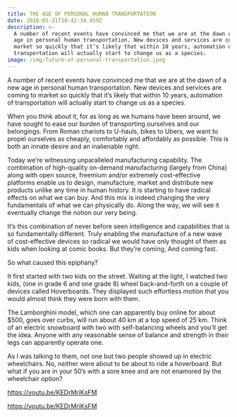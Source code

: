 ```yaml
---
title: THE AGE OF PERSONAL HUMAN TRANSPORTATION
date: 2018-05-31T18:42:34.959Z
description: >-
  A number of recent events have convinced me that we are at the dawn of a new
  age in personal human transportation. New devices and services are coming to
  market so quickly that it’s likely that within 10 years, automation of
  transportation will actually start to change us as a species.
image: /img/future-of-personal-transportation.jpeg
---
```

A number of recent events have convinced me that we are at the dawn of a new age in personal human transportation. New devices and services are coming to market so quickly that it’s likely that within 10 years, automation of transportation will actually start to change us as a species.

When you think about it, for as long as we humans have been around, we have sought to ease our burden of transporting ourselves and our belongings. From Roman chariots to U-hauls, bikes to Ubers, we want to propel ourselves as cheaply, comfortably and affordably as possible. This is both an innate desire and an inalienable right.

Today we’re witnessing unparalleled manufacturing capability.  The combination of high-quality on-demand manufacturing (largely from China) along with open source, freemium and/or extremely cost-effective platforms enable us to design, manufacture, market and distribute new products unlike any time in human history. It is starting to have radical effects on what we can buy.  And this mix is indeed changing the very fundamentals of what we can physically do.  Along the way, we will see it eventually change the notion our very being.

It’s this combination of never before seen intelligence and capabilities that is so fundamentally different. Truly enabling the manufacture of a new wave of cost-effective devices so radical we would have only thought of them as kids when looking at comic books. But they’re coming, And coming fast.

So what caused this epiphany?

It first started with two kids on the street. Waiting at the light, I watched two kids, (one in grade 6 and one grade 8) wheel back-and-forth on a couple of devices called Hoverboards. They displayed such effortless motion that you would almost think they were born with them.

The Lamborghini model, which one can apparently buy online for about $500, goes over curbs, will run about 40 km at a top speed of 25 km.  Think of an electric snowboard with two with self-balancing wheels and you’ll get the idea.  Anyone with any reasonable sense of balance and strength in their legs can apparently operate one.

As I was talking to them, not one but two people showed up in electric wheelchairs. No, neither were about to be about to ride a hoverboard. But what if you are in your 50’s with a sore knee and are not enamored by the wheelchair option?

<https://youtu.be/KEDrMriKsFM>

https://youtu.be/KEDrMriKsFM
